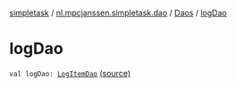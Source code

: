 [simpletask](../../index.md) / [nl.mpcjanssen.simpletask.dao](../index.md) / [Daos](index.md) / [logDao](.)

# logDao

`val logDao: `[`LogItemDao`](../../nl.mpcjanssen.simpletask.dao.gen/-log-item-dao/index.md) [(source)](https://github.com/mpcjanssen/simpletask-android/blob/master/src/main/java/nl/mpcjanssen/simpletask/dao/Daos.kt#L20)
